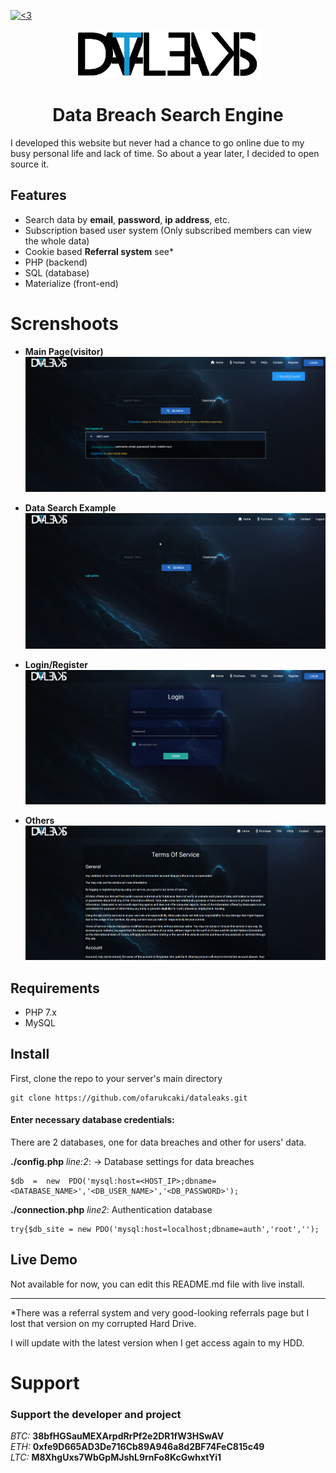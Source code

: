 [![<3](https://forthebadge.com/images/badges/built-with-love.svg)](#)  
<p align="center">
  <img src="https://github.com/ofarukcaki/dataleaks/blob/master/readme-images/logo-dark.png?raw=true" height="78" width="300"/>    
</p>

<center>
  <h1 style="text-align:center;">Data Breach Search Engine</h1>
</center>

I developed this website but never had a chance to go online due to my busy personal life and lack of time. So about a year later, I decided to open source it.

## Features

 - Search data by **email**, **password**, **ip address**, etc.
 -  Subscription based user system (Only subscribed members can view the whole data)
 - Cookie based **Referral system**    see*
 - PHP (backend)
 - SQL (database)
 - Materialize (front-end)
 
# Screnshoots

 - **Main Page(visitor)**
 ![Main page](https://github.com/ofarukcaki/dataleaks/blob/master/readme-images/main_visitor.png?raw=true)

- **Data Search Example**
![Data breach searchquery](https://github.com/ofarukcaki/dataleaks/blob/master/readme-images/search.gif?raw=true)

- **Login/Register**
![Login Page](https://github.com/ofarukcaki/dataleaks/blob/master/readme-images/login.png?raw=true)

- **Others**
![TOS](https://github.com/ofarukcaki/dataleaks/blob/master/readme-images/tos.png?raw=true)

## Requirements
- PHP 7.x
- MySQL

## Install

First, clone the repo to your server's main directory

    git clone https://github.com/ofarukcaki/dataleaks.git

####  Enter necessary database credentials:
There are 2 databases, one for data breaches and other for users' data.

**./config.php** *line:2*: -> Database settings for  data breaches

    $db  =  new  PDO('mysql:host=<HOST_IP>;dbname=<DATABASE_NAME>','<DB_USER_NAME>','<DB_PASSWORD>');

**./connection.php** *line2*: Authentication database

    try{$db_site = new PDO('mysql:host=localhost;dbname=auth','root','');

## Live Demo
Not available for now, you can edit this README.md file with live install.

---
*There was a referral system and very good-looking referrals page but I lost that version on my corrupted Hard Drive.

I will update with the latest version when I get access again to my HDD.


# Support
### Support the developer and project
*BTC:* **38bfHGSauMEXArpdRrPf2e2DR1fW3HSwAV**  
*ETH:*  **0xfe9D665AD3De716Cb89A946a8d2BF74FeC815c49**  
*LTC:*  **M8XhgUxs7WbGpMJshL9rnFo8KcGwhxtYi1**
